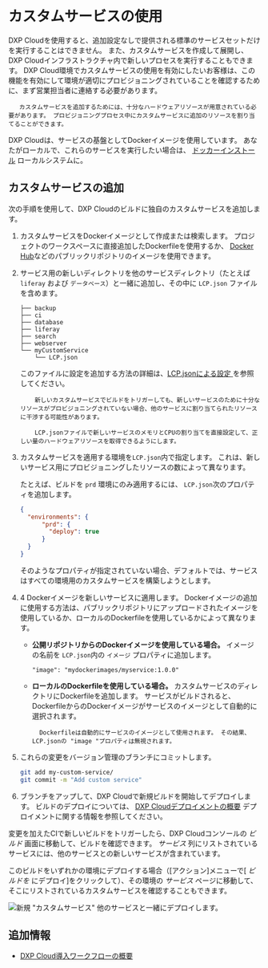 # カスタムサービスの使用

DXP Cloudを使用すると、追加設定なしで提供される標準のサービスセットだけを実行することはできません。 また、カスタムサービスを作成して展開し、DXP Cloudインフラストラクチャ内で新しいプロセスを実行することもできます。 DXP Cloud環境でカスタムサービスの使用を有効にしたいお客様は、この機能を有効にして環境が適切にプロビジョニングされていることを確認するために、まず営業担当者に連絡する必要があります。

``` note::
   カスタムサービスを追加するためには、十分なハードウェアリソースが用意されている必要があります。 プロビジョニングプロセス中にカスタムサービスに追加のリソースを割り当てることができます。
```

DXP Cloudは、サービスの基盤としてDockerイメージを使用しています。 あなたがローカルで、これらのサービスを実行したい場合は、 [ドッカーインストール](https://docs.docker.com/get-docker/) ローカルシステムに。

## カスタムサービスの追加

次の手順を使用して、DXP Cloudのビルドに独自のカスタムサービスを追加します。

1.  カスタムサービスをDockerイメージとして作成または検索します。 プロジェクトのワークスペースに直接追加したDockerfileを使用するか、 [Docker Hub](https://hub.docker.com/)などのパブリックリポジトリのイメージを使用できます。

2.  サービス用の新しいディレクトリを他のサービスディレクトリ（たとえば `liferay` および `データベース`）と一緒に追加し、その中に `LCP.json` ファイルを含めます。
   
        ├── backup
        ├── ci
        ├── database
        ├── liferay
        ├── search
        ├── webserver
        └── myCustomService
            └── LCP.json

    このファイルに設定を追加する方法の詳細は、[LCP.jsonによる設定 ](../reference/configuration-via-lcp-json.md) を参照してください。

    ``` warning::
        新しいカスタムサービスでビルドをトリガーしても、新しいサービスのために十分なリソースがプロビジョニングされていない場合、他のサービスに割り当てられたリソースに干渉する可能性があります。

        LCP.jsonファイルで新しいサービスのメモリとCPUの割り当てを直接設定して、正しい量のハードウェアリソースを取得できるようにします。
    ```

3.  カスタムサービスを適用する環境を`LCP.json`内で指定します。 これは、新しいサービス用にプロビジョニングしたリソースの数によって異なります。

    たとえば、ビルドを `prd` 環境にのみ適用するには、 `LCP.json`次のプロパティを追加します。

    ``` json
    {
      "environments": {
          "prd": {
            "deploy": true
          }
      }
    }
    ```

    そのようなプロパティが指定されていない場合、デフォルトでは、サービスはすべての環境用のカスタムサービスを構築しようとします。

4.  4  Dockerイメージを新しいサービスに適用します。 Dockerイメージの追加に使用する方法は、パブリックリポジトリにアップロードされたイメージを使用しているか、ローカルのDockerfileを使用しているかによって異なります。

      - **公開リポジトリからのDockerイメージを使用している場合。** イメージの名前を `LCP.json`内の `イメージ` プロパティに追加します。
        
            "image": "mydockerimages/myservice:1.0.0"

      - **ローカルのDockerfileを使用している場合。** カスタムサービスのディレクトリにDockerfileを追加します。 サービスがビルドされると、DockerfileからのDockerイメージがサービスのイメージとして自動的に選択されます。

        ``` note::
          Dockerfileは自動的にサービスのイメージとして使用されます。 その結果、LCP.jsonの "image "プロパティは無視されます。
        ```

5.  これらの変更をバージョン管理のブランチにコミットします。

    ``` bash
    git add my-custom-service/
    git commit -m "Add custom service"
    ```

6.  ブランチをアップして、DXP Cloudで新規ビルドを開始してデプロイします。 ビルドのデプロイについては、 [DXP Cloudデプロイメントの概要](./overview-of-the-dxp-cloud-deployment-workflow#deploy) デプロイメントに関する情報を参照してください。

変更を加えたCIで新しいビルドをトリガーしたら、DXP Cloudコンソールの *ビルド* 画面に移動して、ビルドを確認できます。 *サービス* 列にリストされているサービスには、他のサービスとの新しいサービスが含まれています。

このビルドをいずれかの環境にデプロイする場合（[アクション]メニューで[ *ビルドを* にデプロイ]をクリックして）、その環境の *サービス* ページに移動して、そこにリストされているカスタムサービスを確認することもできます。

![新規 "カスタムサービス" 他のサービスと一緒にデプロイします。](./using-a-custom-service/images/01.png)

## 追加情報

  - [DXP Cloud導入ワークフローの概要](../build-and-deploy/overview-of-the-dxp-cloud-deployment-workflow)
